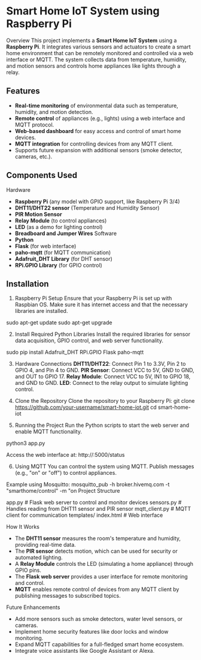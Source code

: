 # Smart Home IoT System using Raspberry Pi

 Overview
This project implements a **Smart Home IoT System** using a **Raspberry Pi**. It integrates various sensors and actuators to create a smart home environment that can be remotely monitored and controlled via a web interface or MQTT. The system collects data from temperature, humidity, and motion sensors and controls home appliances like lights through a relay.

## Features
- **Real-time monitoring** of environmental data such as temperature, humidity, and motion detection.
- **Remote control** of appliances (e.g., lights) using a web interface and MQTT protocol.
- **Web-based dashboard** for easy access and control of smart home devices.
- **MQTT integration** for controlling devices from any MQTT client.
- Supports future expansion with additional sensors (smoke detector, cameras, etc.).

## Components Used
 Hardware
- **Raspberry Pi** (any model with GPIO support, like Raspberry Pi 3/4)
- **DHT11/DHT22 sensor** (Temperature and Humidity Sensor)
- **PIR Motion Sensor**
- **Relay Module** (to control appliances)
- **LED** (as a demo for lighting control)
- **Breadboard and Jumper Wires**
 Software
- **Python**
- **Flask** (for web interface)
- **paho-mqtt** (for MQTT communication)
- **Adafruit_DHT Library** (for DHT sensor)
- **RPi.GPIO Library** (for GPIO control)

## Installation

 1. Raspberry Pi Setup
Ensure that your Raspberry Pi is set up with Raspbian OS. Make sure it has internet access and that the necessary libraries are installed.


sudo apt-get update
sudo apt-get upgrade


 2. Install Required Python Libraries
Install the required libraries for sensor data acquisition, GPIO control, and web server functionality.


sudo pip install Adafruit_DHT RPi.GPIO Flask paho-mqtt

 3. Hardware Connections
 **DHT11/DHT22**: Connect Pin 1 to 3.3V, Pin 2 to GPIO 4, and Pin 4 to GND.
**PIR Sensor**: Connect VCC to 5V, GND to GND, and OUT to GPIO 17.
**Relay Module**: Connect VCC to 5V, IN1 to GPIO 18, and GND to GND.
 **LED**: Connect to the relay output to simulate lighting control.

 4. Clone the Repository
Clone the repository to your Raspberry Pi:
git clone https://github.com/your-username/smart-home-iot.git
cd smart-home-iot


 5. Running the Project
Run the Python scripts to start the web server and enable MQTT functionality.


python3 app.py


Access the web interface at:
http://<your-raspberry-pi-ip>:5000/status

 6. Using MQTT
You can control the system using MQTT. Publish messages (e.g., "on" or "off") to control appliances.

Example using Mosquitto:
mosquitto_pub -h broker.hivemq.com -t "smarthome/control" -m "on
 Project Structure

 app.py               # Flask web server to control and monitor devices
 sensors.py           # Handles reading from DHT11 sensor and PIR sensor
 mqtt_client.py       # MQTT client for communication
 templates/
 index.html       # Web interface


 How It Works
- The **DHT11 sensor** measures the room's temperature and humidity, providing real-time data.
- The **PIR sensor** detects motion, which can be used for security or automated lighting.
- A **Relay Module** controls the LED (simulating a home appliance) through GPIO pins.
- The **Flask web server** provides a user interface for remote monitoring and control.
- **MQTT** enables remote control of devices from any MQTT client by publishing messages to subscribed topics.

 Future Enhancements
- Add more sensors such as smoke detectors, water level sensors, or cameras.
- Implement home security features like door locks and window monitoring.
- Expand MQTT capabilities for a full-fledged smart home ecosystem.
- Integrate voice assistants like Google Assistant or Alexa.


